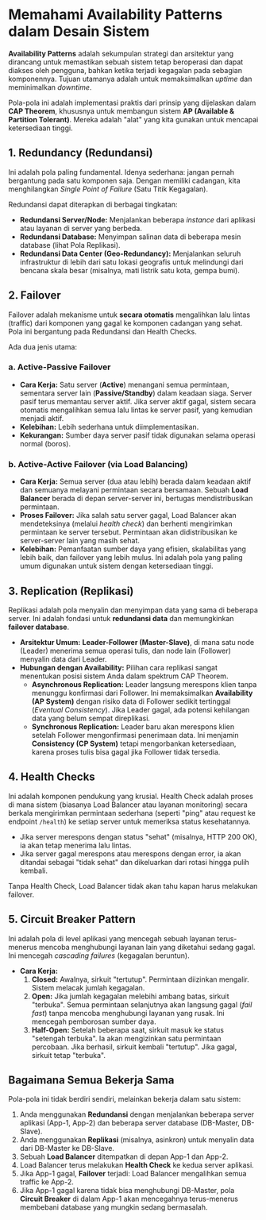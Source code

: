 # Memahami Availability Patterns dalam Desain Sistem

**Availability Patterns** adalah sekumpulan strategi dan arsitektur yang dirancang untuk memastikan sebuah sistem tetap beroperasi dan dapat diakses oleh pengguna, bahkan ketika terjadi kegagalan pada sebagian komponennya. Tujuan utamanya adalah untuk memaksimalkan *uptime* dan meminimalkan *downtime*.

Pola-pola ini adalah implementasi praktis dari prinsip yang dijelaskan dalam **CAP Theorem**, khususnya untuk membangun sistem **AP (Available & Partition Tolerant)**. Mereka adalah "alat" yang kita gunakan untuk mencapai ketersediaan tinggi.

## 1. Redundancy (Redundansi)

Ini adalah pola paling fundamental. Idenya sederhana: jangan pernah bergantung pada satu komponen saja. Dengan memiliki cadangan, kita menghilangkan *Single Point of Failure* (Satu Titik Kegagalan).

Redundansi dapat diterapkan di berbagai tingkatan:
-   **Redundansi Server/Node:** Menjalankan beberapa *instance* dari aplikasi atau layanan di server yang berbeda.
-   **Redundansi Database:** Menyimpan salinan data di beberapa mesin database (lihat Pola Replikasi).
-   **Redundansi Data Center (Geo-Redundancy):** Menjalankan seluruh infrastruktur di lebih dari satu lokasi geografis untuk melindungi dari bencana skala besar (misalnya, mati listrik satu kota, gempa bumi).

## 2. Failover

Failover adalah mekanisme untuk **secara otomatis** mengalihkan lalu lintas (traffic) dari komponen yang gagal ke komponen cadangan yang sehat. Pola ini bergantung pada Redundansi dan Health Checks.

Ada dua jenis utama:

### a. Active-Passive Failover
-   **Cara Kerja:** Satu server (**Active**) menangani semua permintaan, sementara server lain (**Passive/Standby**) dalam keadaan siaga. Server pasif terus memantau server aktif. Jika server aktif gagal, sistem secara otomatis mengalihkan semua lalu lintas ke server pasif, yang kemudian menjadi aktif.
-   **Kelebihan:** Lebih sederhana untuk diimplementasikan.
-   **Kekurangan:** Sumber daya server pasif tidak digunakan selama operasi normal (boros).

### b. Active-Active Failover (via Load Balancing)
-   **Cara Kerja:** Semua server (dua atau lebih) berada dalam keadaan aktif dan semuanya melayani permintaan secara bersamaan. Sebuah **Load Balancer** berada di depan server-server ini, bertugas mendistribusikan permintaan.
-   **Proses Failover:** Jika salah satu server gagal, Load Balancer akan mendeteksinya (melalui *health check*) dan berhenti mengirimkan permintaan ke server tersebut. Permintaan akan didistribusikan ke server-server lain yang masih sehat.
-   **Kelebihan:** Pemanfaatan sumber daya yang efisien, skalabilitas yang lebih baik, dan failover yang lebih mulus. Ini adalah pola yang paling umum digunakan untuk sistem dengan ketersediaan tinggi.

## 3. Replication (Replikasi)

Replikasi adalah pola menyalin dan menyimpan data yang sama di beberapa server. Ini adalah fondasi untuk **redundansi data** dan memungkinkan **failover database**.

-   **Arsitektur Umum:** **Leader-Follower (Master-Slave)**, di mana satu node (Leader) menerima semua operasi tulis, dan node lain (Follower) menyalin data dari Leader.
-   **Hubungan dengan Availability:** Pilihan cara replikasi sangat menentukan posisi sistem Anda dalam spektrum CAP Theorem.
    -   **Asynchronous Replication:** Leader langsung merespons klien tanpa menunggu konfirmasi dari Follower. Ini memaksimalkan **Availability (AP System)** dengan risiko data di Follower sedikit tertinggal (*Eventual Consistency*). Jika Leader gagal, ada potensi kehilangan data yang belum sempat direplikasi.
    -   **Synchronous Replication:** Leader baru akan merespons klien setelah Follower mengonfirmasi penerimaan data. Ini menjamin **Consistency (CP System)** tetapi mengorbankan ketersediaan, karena proses tulis bisa gagal jika Follower tidak tersedia.

## 4. Health Checks

Ini adalah komponen pendukung yang krusial. Health Check adalah proses di mana sistem (biasanya Load Balancer atau layanan monitoring) secara berkala mengirimkan permintaan sederhana (seperti "ping" atau request ke endpoint `/health`) ke setiap server untuk memeriksa status kesehatannya.

-   Jika server merespons dengan status "sehat" (misalnya, HTTP 200 OK), ia akan tetap menerima lalu lintas.
-   Jika server gagal merespons atau merespons dengan error, ia akan ditandai sebagai "tidak sehat" dan dikeluarkan dari rotasi hingga pulih kembali.

Tanpa Health Check, Load Balancer tidak akan tahu kapan harus melakukan failover.

## 5. Circuit Breaker Pattern

Ini adalah pola di level aplikasi yang mencegah sebuah layanan terus-menerus mencoba menghubungi layanan lain yang diketahui sedang gagal. Ini mencegah *cascading failures* (kegagalan beruntun).

-   **Cara Kerja:**
    1.  **Closed:** Awalnya, sirkuit "tertutup". Permintaan diizinkan mengalir. Sistem melacak jumlah kegagalan.
    2.  **Open:** Jika jumlah kegagalan melebihi ambang batas, sirkuit "terbuka". Semua permintaan selanjutnya akan langsung gagal (*fail fast*) tanpa mencoba menghubungi layanan yang rusak. Ini mencegah pemborosan sumber daya.
    3.  **Half-Open:** Setelah beberapa saat, sirkuit masuk ke status "setengah terbuka". Ia akan mengizinkan satu permintaan percobaan. Jika berhasil, sirkuit kembali "tertutup". Jika gagal, sirkuit tetap "terbuka".

## Bagaimana Semua Bekerja Sama

Pola-pola ini tidak berdiri sendiri, melainkan bekerja dalam satu sistem:

1.  Anda menggunakan **Redundansi** dengan menjalankan beberapa server aplikasi (App-1, App-2) dan beberapa server database (DB-Master, DB-Slave).
2.  Anda menggunakan **Replikasi** (misalnya, asinkron) untuk menyalin data dari DB-Master ke DB-Slave.
3.  Sebuah **Load Balancer** ditempatkan di depan App-1 dan App-2.
4.  Load Balancer terus melakukan **Health Check** ke kedua server aplikasi.
5.  Jika App-1 gagal, **Failover** terjadi: Load Balancer mengalihkan semua traffic ke App-2.
6.  Jika App-1 gagal karena tidak bisa menghubungi DB-Master, pola **Circuit Breaker** di dalam App-1 akan mencegahnya terus-menerus membebani database yang mungkin sedang bermasalah.